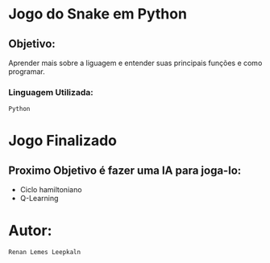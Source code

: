 #  Jogo do Snake em Python

## Objetivo: 
Aprender mais sobre a liguagem e entender suas principais funções e como programar.

### Linguagem Utilizada:
    Python

# Jogo Finalizado

## Proximo Objetivo é fazer uma IA para joga-lo:
* Ciclo hamiltoniano
* Q-Learning

# Autor:  
    Renan Lemes Leepkaln
